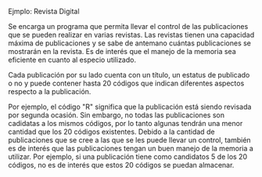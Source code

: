 Ejmplo: Revista Digital

Se encarga un programa que permita llevar el control de las publicaciones que se pueden realizar en varias revistas. Las revistas tienen una capacidad máxima de publicaciones y se sabe de antemano cuántas publicaciones se mostrarán en la revista. Es de interés que el manejo de la memoria sea eficiente en cuanto al especio utilizado.

Cada publicación por su lado cuenta con un título, un estatus de publicado o no y puede contener hasta 20 códigos que indican diferentes aspectos respecto a la publicación.

Por ejemplo, el código "R" significa que la publicación está siendo revisada por segunda ocasión. Sin embargo, no todas las publicaciones son cadidatas a los mismos códigos, por lo tanto algunas tendrán una menor cantidad que los 20 códigos existentes. Debido a la cantidad de publicaciones que se cree a las que se les puede llevar un control, también es de interés que las publicaciones tengan un buen manejo de la memoria a utilizar. Por ejemplo, si una publicación tiene como candidatos 5 de los 20 códigos, no es de interés que estos 20 códigos se puedan almacenar.
